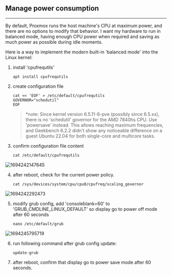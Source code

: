 ## Manage power consumption

---

By default, Proxmox runs the host machine's CPU at maximum power, and there are no options to modify that behavior.
I want my hardware to run in balanced mode, having enough CPU power when required and saving as much power as possible during idle moments.

Here is a way to implement the modern built-in 'balanced mode' into the Linux kernel:

1. install 'cpufrequtils'
   ```shell
   apt install cpufrequtils
   ```
2. create configuration file
   ```shell
   cat << 'EOF' > /etc/default/cpufrequtils
   GOVERNOR="schedutil"
   EOF
   ```
   >*note:
    Since kernel version 6.5.11-6-pve (possibly since 6.5.xx), there is no 'schedutil' governor for the AMD 7840hs CPU.
   >Use 'powersave' instead. This allows reaching maximum frequencies, and Geekbench 6.2.2 didn't show any noticeable difference on a guest Ubuntu 22.04 for both single-core and multicore tasks.

3. confirm configuration file content
   ```shell
   cat /etc/default/cpufrequtils
   ```
![1694242147645](https://github.com/lsd-techno/proxmoxdox/assets/6795932/4c35e157-31bc-4f85-b408-1bec9538f4a8)

4. after reboot, check for the current power policy.
   ```shell
   cat /sys/devices/system/cpu/cpu0/cpufreq/scaling_governor
   ```
![1694242292473](https://github.com/lsd-techno/proxmoxdox/assets/6795932/4e4589ea-5fa7-4fdb-b5a2-01898269ae27)

5. modify grub config, add 'consoleblank=60' to 'GRUB_CMDLINE_LINUX_DEFAULT' so display go to power off mode after 60 seconds
   ```shell
   nano /etc/default/grub
   ```
   
![1694245795719](https://github.com/lsd-techno/proxmoxdox/assets/6795932/2aa0402f-1984-477b-b10c-2ad6dc9206ac)


6. run following command after grub config update:
   ```shell
   update-grub
   ```

7. after reboot, confirm that display go to power save mode after 60 seconds.
   
